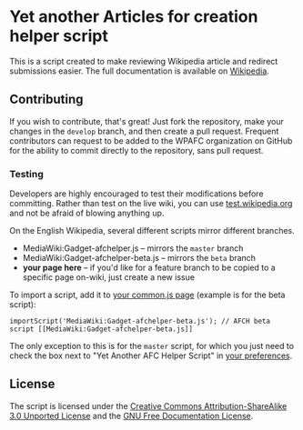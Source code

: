 Yet another Articles for creation helper script
========
This is a script created to make reviewing Wikipedia article and redirect submissions easier. The full documentation is available on [Wikipedia](https://en.wikipedia.org/wiki/Wikipedia:WikiProject_Articles_for_creation/Helper_script#Documentation).

## Contributing
If you wish to contribute, that's great! Just fork the repository, make your changes in the `develop` branch, and then create a pull request. Frequent contributors can request to be added to the WPAFC organization on GitHub for the ability to commit directly to the repository, sans pull request.

### Testing
Developers are highly encouraged to test their modifications before committing. Rather than test on the live wiki, you can use [test.wikipedia.org](http://test.wikipedia.org/wiki/Main_Page) and not be afraid of blowing anything up.

On the English Wikipedia, several different scripts mirror different branches.
* MediaWiki:Gadget-afchelper.js &ndash; mirrors the `master` branch
* MediaWiki:Gadget-afchelper-beta.js &ndash; mirrors the `beta` branch
* **your page here** &ndash; if you'd like for a feature branch to be copied to a specific page on-wiki, just create a new issue

To import a script, add it to [your common.js page](http://en.wikipedia.org/wiki/Special:MyPage/common.js) (example is for the beta script):

    importScript('MediaWiki:Gadget-afchelper-beta.js'); // AFCH beta script [[MediaWiki:Gadget-afchelper-beta.js]]

The only exception to this is for the `master` script, for which you just need to check the box next to "Yet Another AFC Helper Script" in [your preferences](http://en.wikipedia.org/wiki/Special:Preferences#mw-prefsection-gadgets).

## License
The script is licensed under the [Creative Commons Attribution-ShareAlike 3.0 Unported License](http://en.wikipedia.org/wiki/Wikipedia:Text_of_Creative_Commons_Attribution-ShareAlike_3.0_Unported_License) and the [GNU Free Documentation License](http://en.wikipedia.org/wiki/Wikipedia:Text_of_the_GNU_Free_Documentation_License).
